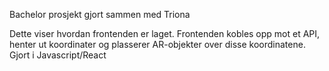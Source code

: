 Bachelor prosjekt gjort sammen med Triona

Dette viser hvordan frontenden er laget. Frontenden kobles opp mot et API, henter ut koordinater og plasserer AR-objekter over disse koordinatene.
Gjort i Javascript/React
